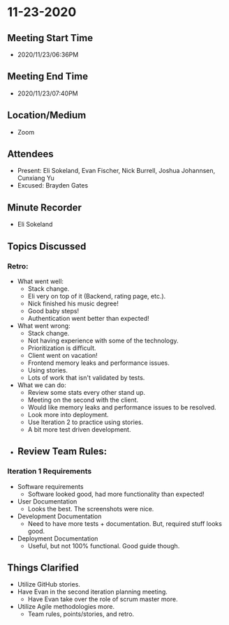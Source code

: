 # 11-23-2020
## Meeting Start Time
- 2020/11/23/06:36PM

## Meeting End Time
- 2020/11/23/07:40PM

## Location/Medium
- Zoom

## Attendees
- Present: Eli Sokeland, Evan Fischer, Nick Burrell, Joshua Johannsen, Cunxiang Yu
- Excused: Brayden Gates

## Minute Recorder
- Eli Sokeland

## Topics Discussed
### Retro:
- What went well:
  - Stack change.
  - Eli very on top of it (Backend, rating page, etc.).
  - Nick finished his music degree!
  - Good baby steps!
  - Authentication went better than expected!
- What went wrong:
  - Stack change.
  - Not having experience with some of the technology.
  - Prioritization is difficult.
  - Client went on vacation!
  - Frontend memory leaks and performance issues.
  - Using stories.
  - Lots of work that isn't validated by tests.
- What we can do:
  - Review some stats every other stand up.
  - Meeting on the second with the client.
  - Would like memory leaks and performance issues to be resolved.
  - Look more into deployment.
  - Use Iteration 2 to practice using stories.
  - A bit more test driven development.
- Review Team Rules:
  - 
### Iteration 1 Requirements
- Software requirements
  - Software looked good, had more functionality than expected!
- User Documentation
  - Looks the best. The screenshots were nice.
- Development Documentation
  - Need to have more tests + documentation. But, required stuff looks good.
- Deployment Documentation
  - Useful, but not 100% functional. Good guide though.

## Things Clarified
- Utilize GitHub stories.
- Have Evan in the second iteration planning meeting.
  - Have Evan take over the role of scrum master more.
- Utilize Agile methodologies more.
  - Team rules, points/stories, and retro.
